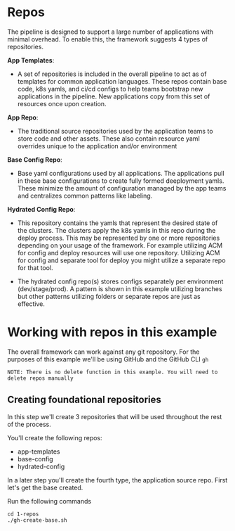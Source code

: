 # Repos


The pipeline is designed to support a large number of applications with minimal overhead. To enable this, the framework suggests 4 types of repositories. 

**App Templates**:

- A set of repositories is included in the overall pipeline to act as of templates for common application languages. These repos contain base code, k8s yamls, and ci/cd configs to help teams bootstrap new applications in the pipeline. New applications copy from this set of resources once upon creation. 

**App Repo**:

- The traditional source repositories used by the application teams to store code and other assets. These also contain resource yaml overrides unique to the application and/or environment

**Base Config Repo**:

- Base yaml configurations used by all applications. The applications pull in these base configurations to create fully formed deeployment yamls. These minimize the amount of configuration managed by the app teams and centralizes common patterns like labeling. 

**Hydrated Config Repo**:

- This repository contains the yamls that represent the desired state of the clusters. The clusters apply the k8s yamls in this repo during the deploy process. This may be represented by one or more repositories depending on your usage of the framework. For example utilizing ACM for config and deploy resources will use one repository. Utilizing ACM for config and separate tool for deploy you might utilize a separate repo for that tool. 

- The hydrated config repo(s) stores configs separately per environment (dev/stage/prod). A pattern is shown in this example utilizing branches but other patterns utilizing folders or separate repos are just as effective. 


# Working with repos in this example

The overall framework can work against any git repository. For the purposes of this example we'll be using GitHub and the GitHub CLI `gh`

    NOTE: There is no delete function in this example. You will need to delete repos manually


## Creating foundational repositories
In this step we'll create 3 repositories that will be used throughout the rest of the process. 

You'll create the following repos: 

- app-templates
- base-config
- hydrated-config

In a later step you'll create the fourth type, the application source repo. First let's get the base created. 

Run the following commands

```shell
cd 1-repos
./gh-create-base.sh
```


